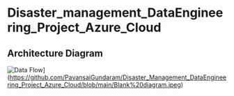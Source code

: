 # Disaster_management_DataEngineering_Project_Azure_Cloud
## Architecture Diagram
![Data Flow]([http://url/to/img.png)](https://github.com/PavansaiGundaram/Disaster_Management_DataEngineering_Project_Azure_Cloud/blob/main/Blank%20diagram.jpeg)
